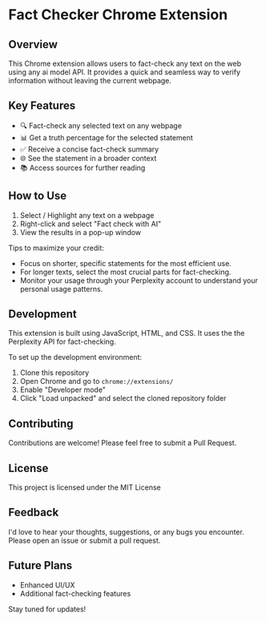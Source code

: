 # Fact Checker Chrome Extension 

## Overview

This Chrome extension allows users to fact-check any text on the web using any ai model API. It provides a quick and seamless way to verify information without leaving the current webpage.

## Key Features

- 🔍 Fact-check any selected text on any webpage
- 📊 Get a truth percentage for the selected statement
- ✅ Receive a concise fact-check summary
- 🌐 See the statement in a broader context
- 📚 Access sources for further reading


## How to Use

1. Select / Highlight any text on a webpage
2. Right-click and select "Fact check with AI"
3. View the results in a pop-up window

Tips to maximize your credit:
- Focus on shorter, specific statements for the most efficient use.
- For longer texts, select the most crucial parts for fact-checking.
- Monitor your usage through your Perplexity account to understand your personal usage patterns.

## Development

This extension is built using JavaScript, HTML, and CSS. It uses the the Perplexity API for fact-checking.

To set up the development environment:

1. Clone this repository
2. Open Chrome and go to `chrome://extensions/`
3. Enable "Developer mode"
4. Click "Load unpacked" and select the cloned repository folder

## Contributing

Contributions are welcome! Please feel free to submit a Pull Request.

## License

This project is licensed under the MIT License 

## Feedback

I'd love to hear your thoughts, suggestions, or any bugs you encounter. Please open an issue or submit a pull request.

## Future Plans
- Enhanced UI/UX
- Additional fact-checking features

Stay tuned for updates!
